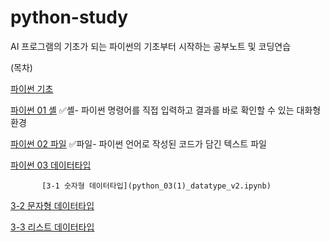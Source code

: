 # python-study
AI 프로그램의 기초가 되는 파이썬의 기초부터 시작하는 공부노트 및 코딩연습

(목차)

[파이썬 기초](python_0.ipynb)

[파이썬 01 셸](python_01_shell.ipynb)
✅셸- 파이썬 명령어를 직접 입력하고 결과를 바로 확인할 수 있는 대화형 환경

[파이썬 02 파일](python_02_file.ipynb)
✅파일- 파이썬 언어로 작성된 코드가 담긴 텍스트 파일

[파이썬 03 데이터타입](python_03(0)_datatype.ipynb)

           [3-1 숫자형 데이터타입](python_03(1)_datatype_v2.ipynb)
 
 [3-2 문자형 데이터타입](python_03(2)_datatype.ipynb)
 
 [3-3 리스트 데이터타입](python_03(3)_datatype.ipynb)

